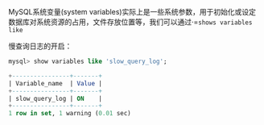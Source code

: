 MySQL系统变量(system variables)实际上是一些系统参数，用于初始化或设定数据库对系统资源的占用，文件存放位置等，我们可以通过·=`shows variables like`

慢查询日志的开启：

```sql
mysql> show variables like 'slow_query_log';

+----------------+-------+
| Variable_name  | Value |
+----------------+-------+
| slow_query_log | ON    |
+----------------+-------+
1 row in set, 1 warning (0.01 sec)
```

